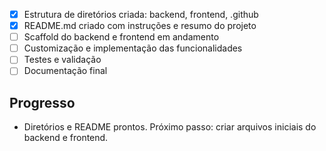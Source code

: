 - [x] Estrutura de diretórios criada: backend, frontend, .github
- [x] README.md criado com instruções e resumo do projeto
- [ ] Scaffold do backend e frontend em andamento
- [ ] Customização e implementação das funcionalidades
- [ ] Testes e validação
- [ ] Documentação final

## Progresso
- Diretórios e README prontos. Próximo passo: criar arquivos iniciais do backend e frontend.
